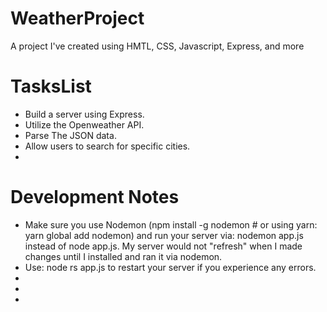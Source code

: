 # WeatherProject
A project I've created using HMTL, CSS, Javascript, Express, and more

# TasksList
- Build a server using Express.
- Utilize the Openweather API.
- Parse The JSON data.
- Allow users to search for specific cities.
- 

# Development Notes
- Make sure you use Nodemon (npm install -g nodemon # or using yarn: yarn global add nodemon) and run your server via: nodemon app.js instead of node app.js. My server would not "refresh" when I made changes until I installed and ran it via nodemon.
- Use: node rs app.js to restart your server if you experience any errors.
- 
- 
- 